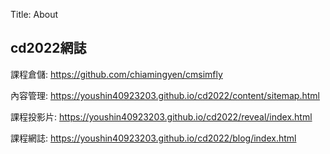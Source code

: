 Title: About

## cd2022網誌

課程倉儲: <a href="https://github.com/youshin40923203/cd2022">https://github.com/chiamingyen/cmsimfly</a>

內容管理: <a href="https://youshin40923203.github.io/cd2022/content/sitemap.html">https://youshin40923203.github.io/cd2022/content/sitemap.html</a>

課程投影片: <a href="https://youshin40923203.github.io/cd2022/reveal/index.html">https://youshin40923203.github.io/cd2022/reveal/index.html</a>

課程網誌: <a href="https://youshin40923203.github.io/cd2022/blog/index.html">https://youshin40923203.github.io/cd2022/blog/index.html</a>








